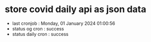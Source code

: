# store covid daily api as json data

- last cronjob : Monday, 01 January 2024 01:00:56
- status og cron : success
- status daily cron : success
      
      